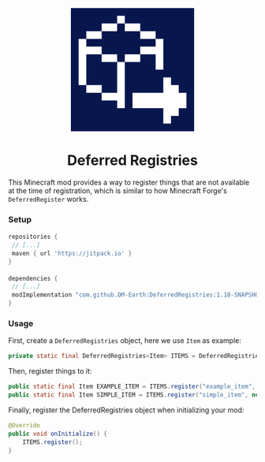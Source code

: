 <div align="center">
  <img src="https://github.com/DM-Earth/DeferredRegistries/blob/1.18/icon.png?raw=true" width = 250 alt="Deferred Registries">
  </img>
</div>

<h1 align="center"> Deferred Registries </h1>

This Minecraft mod provides a way to register things that are not available at the time of registration, which is similar to how Minecraft Forge's `DeferredRegister` works.

### Setup

```gradle
repositories {
 // [...]
 maven { url 'https://jitpack.io' }
}

dependencies {
 // [...]
 modImplementation "com.github.DM-Earth:DeferredRegistries:1.18-SNAPSHOT"
}
```

### Usage

First, create a `DeferredRegistries` object, here we use `Item` as example:

```java
private static final DeferredRegistries<Item> ITEMS = DeferredRegistries.create(Registry.ITEM, "example_mod");
```

Then, register things to it:

```java
public static final Item EXAMPLE_ITEM = ITEMS.register("example_item", () -> new Item(new Item.Settings()));
public static final Item SIMPLE_ITEM = ITEMS.register("simple_item", new Item(new Item.Settings()));
```

Finally, register the DeferredRegistries object when initializing your mod:

```java
@Override
public void onInitialize() {
    ITEMS.register();
}
```
